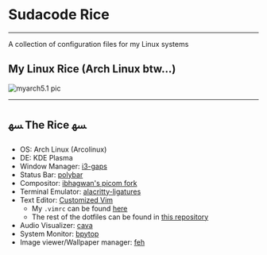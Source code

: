 # Sudacode Rice

---

A collection of configuration files for my Linux systems

## My Linux Rice (Arch Linux btw...)

![myarch5.1 pic](https://imgur.com/u1aJoFD.png)

---

## ﳨ  The Rice ﳨ 

- OS: Arch Linux (Arcolinux)
- DE: KDE Plasma
- Window Manager: [i3-gaps](https://www.archlinux.org/packages/community/x86_64/i3-gaps/)
- Status Bar: [polybar](https://aur.archlinux.org/packages/polybar/ "polybar AUR page")
- Compositor: [ibhagwan's picom fork](https://github.com/ibhagwan/picom "github page for the picom fork")
- Terminal Emulator: [alacritty-ligatures](https://aur.archlinux.org/packages/alacritty-ligatures/)
- Text Editor: [Customized Vim](https://www.vim.org/ "Vim home page")
  - My `.vimrc` can be found [here](https://github.com/ksyasuda/dotfiles/blob/dev/.vimrc)
  - The rest of the dotfiles can be found in [this repository](https://github.com/ksyasuda/dotfiles "My dotfiles repository")
- Audio Visualizer: [cava](https://aur.archlinux.org/packages/cava-git/ "cava AUR page")
- System Monitor: [bpytop](https://github.com/aristocratos/bpytop "github page for bpytop")
- Image viewer/Wallpaper manager: [feh](https://wiki.archlinux.org/index.php/Feh "Feh Arch Wiki page")
